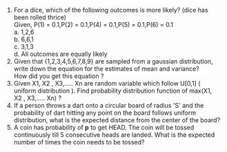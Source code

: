 1. For a dice, which of the following outcomes is more likely? (dice has been rolled thrice)<br>
   Given, P(1) = 0.1,P(2) = 0.1,P(4) = 0.1,P(5) = 0.1,P(6) = 0.1<br>
    a. 1,2,6<br>
    b. 6,6,1<br>
    c. 3,1,3<br>
    d. All outcomes are equally likely<br>
2. Given that {1,2,3,4,5,6,7,8,9} are sampled from a gaussian distribution, write down the equation for the estimates of mean and variance?<br>
   How did you get this equation ?<br>
3. Given X1, X2 , X3,..... Xn are random variable which follow U[0,1] ( uniform distribution ). Find probability distribution function of max(X1, X2 , X3,..... Xn) ?<br>
4. If a person throws a dart onto a circular board of radius 'S' and the probability of dart hitting any point on the board follows uniform distribution, what is the expected distance from the center of the board?<br>
5. A coin has probability of **p** to get HEAD. The coin will be  tossed continuously  till 5 consecutive heads are landed. What is the expected number of times the coin needs to be tossed?<br>

